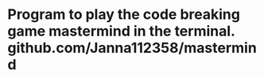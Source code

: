 # Program to play the code breaking game mastermind in the terminal. github.com/Janna112358/mastermind
